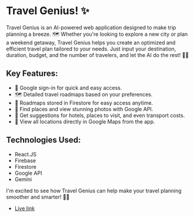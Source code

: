 # Travel Genius! ✨

Travel Genius is an AI-powered web application designed to make trip planning a breeze. 🗺️ Whether you're looking to explore a new city or plan a weekend getaway, Travel Genius helps you create an optimized and efficient travel plan tailored to your needs. Just input your destination, duration, budget, and the number of travelers, and let the AI do the rest! 🎒✨

## Key Features:

- 🔑 Google sign-in for quick and easy access.
- 🗺️ Detailed travel roadmaps based on your preferences.
- 💾 Roadmaps stored in Firestore for easy access anytime.
- 📸 Find places and view stunning photos with Google API.
- 🏨 Get suggestions for hotels, places to visit, and even transport costs.
- 📍 View all locations directly in Google Maps from the app.

## Technologies Used:

- React.JS
- Firebase
- Firestore
- Google API
- Gemini

I'm excited to see how Travel Genius can help make your travel planning smoother and smarter! 🚗🛫

- [Live link](https://travel-genius-ai.web.app/)
